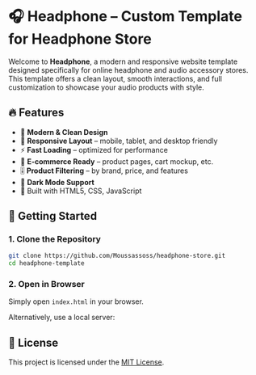 # 🎧 Headphone – Custom Template for Headphone Store

Welcome to **Headphone**, a modern and responsive website template designed specifically for online headphone and audio accessory stores. This template offers a clean layout, smooth interactions, and full customization to showcase your audio products with style.

## 🔥 Features

* 🎨 **Modern & Clean Design**
* 📱 **Responsive Layout** – mobile, tablet, and desktop friendly
* ⚡ **Fast Loading** – optimized for performance
* 🛒 **E-commerce Ready** – product pages, cart mockup, etc.
* 🎚️ **Product Filtering** – by brand, price, and features
* 🌙 **Dark Mode Support**
* 🧩 Built with HTML5, CSS, JavaScript



## 🚀 Getting Started

### 1. Clone the Repository

```bash
git clone https://github.com/Moussassoss/headphone-store.git
cd headphone-template
```

### 2. Open in Browser

Simply open `index.html` in your browser.

Alternatively, use a local server:


## 📄 License

This project is licensed under the [MIT License](LICENSE).
